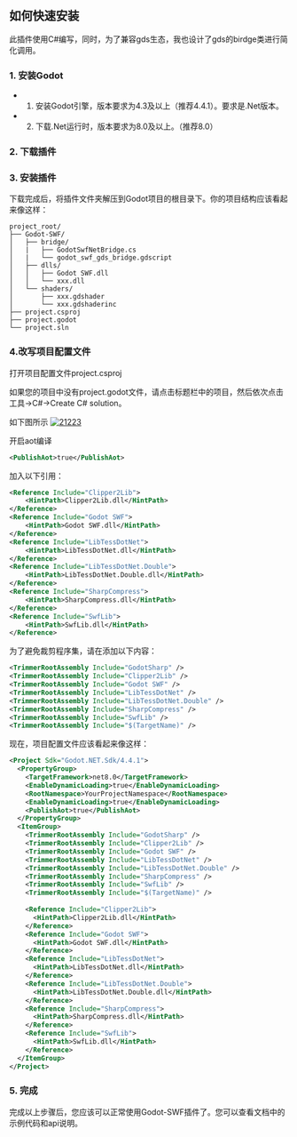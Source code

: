 ## 如何快速安装
此插件使用C#编写，同时，为了兼容gds生态，我也设计了gds的birdge类进行简化调用。

### 1. 安装Godot

- 1. 安装Godot引擎，版本要求为4.3及以上（推荐4.4.1）。要求是.Net版本。
- 2. 下载.Net运行时，版本要求为8.0及以上。（推荐8.0）



### 2. 下载插件


### 3. 安装插件

下载完成后，将插件文件夹解压到Godot项目的根目录下。你的项目结构应该看起来像这样：

```
project_root/
├── Godot-SWF/
│   ├── bridge/
│   |   ├── GodotSwfNetBridge.cs
│   |   └── godot_swf_gds_bridge.gdscript
│   ├── dlls/
│   │   ├── Godot SWF.dll
│   │   └── xxx.dll
│   └── shaders/
│       ├── xxx.gdshader
│       └── xxx.gdshaderinc
├── project.csproj
├── project.godot
└── project.sln
```

### 4.改写项目配置文件

打开项目配置文件project.csproj

如果您的项目中没有project.godot文件，请点击标题栏中的项目，然后依次点击工具->C#->Create C# solution。

如下图所示
[![21223](https://www.freeimg.cn/uploads/486/68f79aa765339.png)](https://www.freeimg.cn/uploads/486/68f79aa765339.png)

开启aot编译
```xml
<PublishAot>true</PublishAot>
```

加入以下引用：

```xml
<Reference Include="Clipper2Lib">
    <HintPath>Clipper2Lib.dll</HintPath>
</Reference>
<Reference Include="Godot SWF">
    <HintPath>Godot SWF.dll</HintPath>
</Reference>
<Reference Include="LibTessDotNet">
    <HintPath>LibTessDotNet.dll</HintPath>
</Reference>
<Reference Include="LibTessDotNet.Double">
    <HintPath>LibTessDotNet.Double.dll</HintPath>
</Reference>
<Reference Include="SharpCompress">
    <HintPath>SharpCompress.dll</HintPath>
</Reference>
<Reference Include="SwfLib">
    <HintPath>SwfLib.dll</HintPath>
</Reference>
```

为了避免裁剪程序集，请在添加以下内容：

```xml
<TrimmerRootAssembly Include="GodotSharp" />
<TrimmerRootAssembly Include="Clipper2Lib" />
<TrimmerRootAssembly Include="Godot SWF" />
<TrimmerRootAssembly Include="LibTessDotNet" />
<TrimmerRootAssembly Include="LibTessDotNet.Double" />
<TrimmerRootAssembly Include="SharpCompress" />
<TrimmerRootAssembly Include="SwfLib" />
<TrimmerRootAssembly Include="$(TargetName)" />
```

现在，项目配置文件应该看起来像这样：

```xml
<Project Sdk="Godot.NET.Sdk/4.4.1">
  <PropertyGroup>
    <TargetFramework>net8.0</TargetFramework>
    <EnableDynamicLoading>true</EnableDynamicLoading>
    <RootNamespace>YourProjectNamespace</RootNamespace>
	<EnableDynamicLoading>true</EnableDynamicLoading>
	<PublishAot>true</PublishAot>
  </PropertyGroup>
  <ItemGroup>
    <TrimmerRootAssembly Include="GodotSharp" />
    <TrimmerRootAssembly Include="Clipper2Lib" />
    <TrimmerRootAssembly Include="Godot SWF" />
    <TrimmerRootAssembly Include="LibTessDotNet" />
    <TrimmerRootAssembly Include="LibTessDotNet.Double" />
    <TrimmerRootAssembly Include="SharpCompress" />
    <TrimmerRootAssembly Include="SwfLib" />
    <TrimmerRootAssembly Include="$(TargetName)" />
	
    <Reference Include="Clipper2Lib">
      <HintPath>Clipper2Lib.dll</HintPath>
    </Reference>
    <Reference Include="Godot SWF">
      <HintPath>Godot SWF.dll</HintPath>
    </Reference>
    <Reference Include="LibTessDotNet">
      <HintPath>LibTessDotNet.dll</HintPath>
    </Reference>
    <Reference Include="LibTessDotNet.Double">
      <HintPath>LibTessDotNet.Double.dll</HintPath>
    </Reference>
    <Reference Include="SharpCompress">
      <HintPath>SharpCompress.dll</HintPath>
    </Reference>
    <Reference Include="SwfLib">
      <HintPath>SwfLib.dll</HintPath>
    </Reference>
  </ItemGroup>
</Project>
```

### 5. 完成

完成以上步骤后，您应该可以正常使用Godot-SWF插件了。您可以查看文档中的示例代码和api说明。


